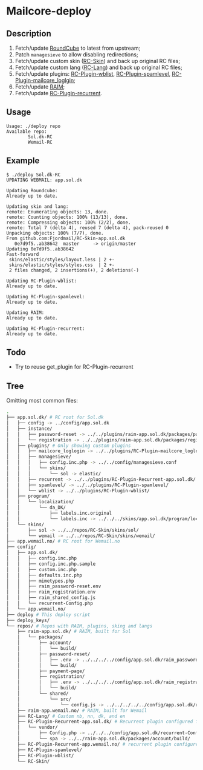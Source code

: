 # Mailcore-deploy

## Description

1. Fetch/update [RoundCube](https://github.com/roundcube/roundcubemail/releases/tag/1.4.11) to latest from upstream;
2. Patch `managesieve` to allow disabling redirections;
3. Fetch/update custom skin ([RC-Skin](https://github.com/Fjordmail/RC-Skin)) and back up original RC files;
4. Fetch/update custom lang ([RC-Lang](https://github.com/Fjordmail/RC-Lang)) and back up original RC files;
5. Fetch/update plugins: [RC-Plugin-wblist](https://github.com/Fjordmail/RC-Plugin-wblist), [RC-Plugin-spamlevel](https://github.com/Fjordmail/RC-Plugin-spamlevel), [RC-Plugin-mailcore_loglgin](https://github.com/Fjordmail/RC-Plugin-mailcore_loglogin);
6. Fetch/update [RAIM](https://github.com/Fjordmail/RAIM);
7. Fetch/update [RC-Plugin-recurrent](https://github.com/Fjordmail/RC-Plugin-recurrent).


## Usage

```console
Usage: ./deploy repo
Available repo:
        Sol.dk-RC
        Wemail-RC
```

## Example

```console
$ ./deploy Sol.dk-RC
UPDATING WEBMAIL: app.sol.dk

Updating Roundcube:
Already up to date.

Updating skin and lang:
remote: Enumerating objects: 13, done.
remote: Counting objects: 100% (13/13), done.
remote: Compressing objects: 100% (2/2), done.
remote: Total 7 (delta 4), reused 7 (delta 4), pack-reused 0
Unpacking objects: 100% (7/7), done.
From github.com:Fjordmail/RC-Skin-app.sol.dk
   0e7d9f5..ab38642  master     -> origin/master
Updating 0e7d9f5..ab38642
Fast-forward
 skins/elastic/styles/layout.less | 2 +-
 skins/elastic/styles/styles.css  | 2 +-
 2 files changed, 2 insertions(+), 2 deletions(-)

Updating RC-Plugin-wblist:
Already up to date.

Updating RC-Plugin-spamlevel:
Already up to date.

Updating RAIM:
Already up to date.

Updating RC-Plugin-recurrent:
Already up to date.
```

## Todo

* Try to reuse get_plugin for RC-Plugin-recurrent

## Tree

Omitting most common files:

```bash
.
├── app.sol.dk/ # RC root for Sol.dk
│   ├── config -> ../config/app.sol.dk
│   ├── instance/
│   │   ├── password-reset -> ../../plugins/raim-app.sol.dk/packages/password-reset/build/
│   │   └── registration -> ../../plugins/raim-app.sol.dk/packages/registration/build/
│   ├── plugins/ # Only showing custom plugins
│   │   ├── mailcore_loglogin -> ../../plugins/RC-Plugin-mailcore_loglogin/
│   │   ├── managesieve/
│   │   │   ├── config.inc.php -> ../../config/managesieve.conf
│   │   │   └── skins/
│   │   │       └── sol -> elastic/
│   │   ├── recurrent -> ../../plugins/RC-Plugin-Recurrent-app.sol.dk/
│   │   ├── spamlevel/ -> ../../plugins/RC-Plugin-spamlevel/
│   │   └── wblist -> ../../plugins/RC-Plugin-wblist/
│   ├── program/
│   │   └── localization/
│   │       └── da_DK/
│   │           ├── labels.inc.original
│   │           └── labels.inc -> ../../../skins/app.sol.dk/program/localization/da_DK/labels.inc
│   └── skins/
│       ├── sol -> ../../repos/RC-Skin/skins/sol/
│       └── wemail -> ../../repos/RC-Skin/skins/wemail/
├── app.wemail.no/ # RC root for Wemail.no
├── config/
│   ├── app.sol.dk/
│   │   ├── config.inc.php
│   │   ├── config.inc.php.sample
│   │   ├── custom.inc.php
│   │   ├── defaults.inc.php
│   │   ├── mimetypes.php
│   │   ├── raim_password-reset.env
│   │   ├── raim_registration.env
│   │   ├── raim_shared_config.js
│   │   └── recurrent-Config.php
│   └── app.wemail.no/
├── deploy # This deploy script
├── deploy_keys/
└── repos/ # Repos with RAIM, plugins, sking and langs
    ├── raim-app.sol.dk/ # RAIM, built for Sol
    │   └── packages/
    │       ├── account/
    │       │   └── build/
    │       ├── password-reset/
    │       │   ├── .env -> ../../../../config/app.sol.dk/raim_password-reset.env
    │       │   └── build/
    │       ├── payment-page/
    │       ├── registration/
    │       │   ├── .env -> ../../../../config/app.sol.dk/raim_registration.env
    │       │   └── build/
    │       └── shared/
    │           └── src/
    │               └── config.js -> ../../../../../config/app.sol.dk/raim_shared_config.js
    ├── raim-app.wemail.no/ # RAIM, built for Wemail
    ├── RC-Lang/ # Custom nb, nn, dk, and en
    ├── RC-Plugin-Recurrent-app.sol.dk/ # Recurrent plugin configured for Sol
    │   └── vendor/
    │       ├── Config.php -> ../../../config/app.sol.dk/recurrent-Config.php
    │       └── spa -> ../../raim-app.sol.dk/packages/account/build/
    ├── RC-Plugin-Recurrent-app.wemail.no/ # recurrent plugin configured for Wemail
    ├── RC-Plugin-spamlevel/
    ├── RC-Plugin-wblist/
    └── RC-Skin/
```
